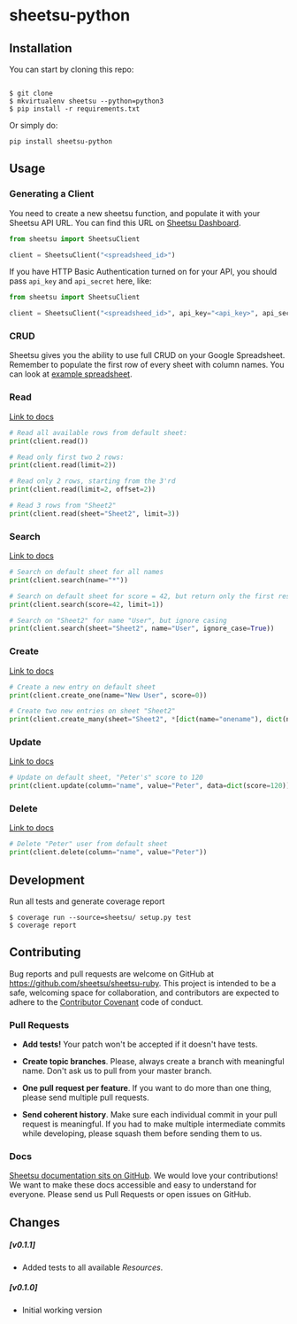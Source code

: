 
# sheetsu-python


## Installation

You can start by cloning this repo:
```

$ git clone 
$ mkvirtualenv sheetsu --python=python3
$ pip install -r requirements.txt
```

Or simply do:

```
pip install sheetsu-python

```

## Usage

### Generating a Client

You need to create a new sheetsu function, and populate it with your Sheetsu API URL. You can find this URL on [Sheetsu Dashboard](https://sheetsu.com/your-apis).

```python
from sheetsu import SheetsuClient

client = SheetsuClient("<spreadsheed_id>")
```


If you have HTTP Basic Authentication turned on for your API, you should pass `api_key` and `api_secret` here, like:
```python
from sheetsu import SheetsuClient

client = SheetsuClient("<spreadsheed_id>", api_key="<api_key>", api_secret="<api_secret>")
```

### CRUD

Sheetsu gives you the ability to use full CRUD on your Google Spreadsheet. 
Remember to populate the first row of every sheet with column names. 
You can look at [example spreadsheet](https://docs.google.com/spreadsheets/d/1WTwXrh2ZDXmXATZlQIuapdv4ldyhJGZg7LX8GlzPdZw/edit?usp=sharing).

### Read 
[Link to docs](https://docs.sheetsu.com/#read)

```python
# Read all available rows from default sheet:
print(client.read())

# Read only first two 2 rows:
print(client.read(limit=2))

# Read only 2 rows, starting from the 3'rd
print(client.read(limit=2, offset=2))

# Read 3 rows from "Sheet2"
print(client.read(sheet="Sheet2", limit=3))
```


### Search
[Link to docs](https://docs.sheetsu.com/#search-spreadsheet)

```python
# Search on default sheet for all names
print(client.search(name="*"))

# Search on default sheet for score = 42, but return only the first result 
print(client.search(score=42, limit=1))

# Search on "Sheet2" for name "User", but ignore casing
print(client.search(sheet="Sheet2", name="User", ignore_case=True))

```

### Create
[Link to docs](https://docs.sheetsu.com/#create)

```python
# Create a new entry on default sheet
print(client.create_one(name="New User", score=0))

# Create two new entries on sheet "Sheet2"
print(client.create_many(sheet="Sheet2", *[dict(name="onename"), dict(name="othername")]))

```



### Update
[Link to docs](https://docs.sheetsu.com/#update)

````python
# Update on default sheet, "Peter's" score to 120
print(client.update(column="name", value="Peter", data=dict(score=120)))
````

### Delete
[Link to docs](https://docs.sheetsu.com/#delete)

````python
# Delete "Peter" user from default sheet
print(client.delete(column="name", value="Peter"))
````

## Development

Run all tests and generate coverage report

```shell
$ coverage run --source=sheetsu/ setup.py test
$ coverage report 
```

## Contributing

Bug reports and pull requests are welcome on GitHub at https://github.com/sheetsu/sheetsu-ruby. This project is intended to be a safe, welcoming space for collaboration, and contributors are expected to adhere to the [Contributor Covenant](http://contributor-covenant.org) code of conduct.

### Pull Requests

- **Add tests!** Your patch won't be accepted if it doesn't have tests.

- **Create topic branches**. Please, always create a branch with meaningful name. Don't ask us to pull from your master branch.

- **One pull request per feature**. If you want to do more than one thing, please send
  multiple pull requests.

- **Send coherent history**. Make sure each individual commit in your pull
  request is meaningful. If you had to make multiple intermediate commits while
  developing, please squash them before sending them to us.

### Docs

[Sheetsu documentation sits on GitHub](https://github.com/sheetsu/docs). We would love your contributions! We want to make these docs accessible and easy to understand for everyone. Please send us Pull Requests or open issues on GitHub.


## Changes

##### [v0.1.1]
* Added tests to all available _Resources_.

##### [v0.1.0]
* Initial working version



